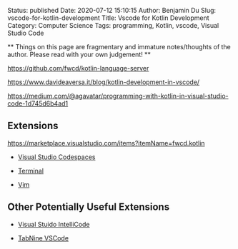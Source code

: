 Status: published
Date: 2020-07-12 15:10:15
Author: Benjamin Du
Slug: vscode-for-kotlin-development
Title: Vscode for Kotlin Development
Category: Computer Science
Tags: programming, Kotlin, vscode, Visual Studio Code

**
Things on this page are fragmentary and immature notes/thoughts of the author.
Please read with your own judgement!
**


https://github.com/fwcd/kotlin-language-server

https://www.davideaversa.it/blog/kotlin-development-in-vscode/

https://medium.com/@agavatar/programming-with-kotlin-in-visual-studio-code-1d745d6b4ad1

## Extensions

https://marketplace.visualstudio.com/items?itemName=fwcd.kotlin

- [Visual Studio Codespaces](https://marketplace.visualstudio.com/items?itemName=ms-vsonline.vsonline)

- [Terminal](https://marketplace.visualstudio.com/items?itemName=formulahendry.terminal)

- [Vim](https://marketplace.visualstudio.com/items?itemName=vscodevim.vim)

## Other Potentially Useful Extensions

- [Visual Stuido IntelliCode](https://marketplace.visualstudio.com/items?itemName=VisualStudioExptTeam.vscodeintellicode)

- [TabNine VSCode](https://marketplace.visualstudio.com/items?itemName=TabNine.tabnine-vscode)
